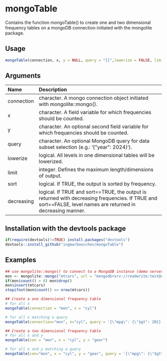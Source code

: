 # mongoTable

Contains the function mongoTable() to create one and two dimensional frequency tables on a mongoDB connection initiated with the mongolite package.

## Usage
```R
mongoTable(connection, x, y = NULL, query = "{}",lowerize = FALSE, limit = NULL, sort = FALSE, decreasing = TRUE)
```

## Arguments

| Name | Description|
| :--- | :--- |
| connection   | character. A mongo connection object initiated with mongolite::mongo().|
| x            |  character. A field variable for which frequencies should be counted.|
| y            |  character. An optional second field variable for which frequencies should be counted.|
| query        |  character. An optional MongoDB query for data subset selection (e.g.: ’{\"year\": 2024}’). |
| lowerize     | logical. All levels in one dimensional tables will be lowerized. |
| limit     | integer. Defines the maximum length/dimensions of output.|
| sort       |  logical. If TRUE, the output is sorted by frequency.|
| decreasing  | logical. If TRUE and sort==TRUE, the output is returned with decreasing frequencies. If TRUE and sort==FALSE, level names are returned in decreasing manner.|

## Installation with the devtools package
```R
if(require(devtools)!=TRUE) install.packages("devtools")
devtools::install_github("ingmarboeschen/mongoTable")
```

## Examples
```R
## use mongolite::mongo() to connect to a MongoDB instance (demo server)
mon <- mongolite::mongo("mtcars", url = "mongodb+srv://readwrite:test@cluster0-84vdt.mongodb.net/test")
if(mon$count() > 0) mon$drop()
mon$insert(mtcars)
stopifnot(mon$count() == nrow(mtcars))

## Create a one dimensional frequency table
# for all x
mongoTable(connection = "mon", x = "cyl")

# for all x matching a query
mongoTable(connection="mon", x="cyl", query = '{\"mpg\": {\"$gt": 20}}')

## Create a two dimensional frequency table
# for all x and y
mongoTable(con = "mon", x = "cyl", y = "gear")

# for all x and y matching a query
mongoTable(con="mon", x = "cyl", y = "gear", query = '{\"mpg\": {\"$gt": 20}}')

```
